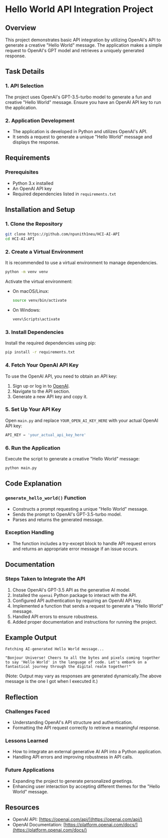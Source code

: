 # Hello World API Integration Project

## Overview
This project demonstrates basic API integration by utilizing OpenAI's API to generate a creative "Hello World" message. The application makes a simple request to OpenAI's GPT model and retrieves a uniquely generated response.

## Task Details

### 1. API Selection
The project uses OpenAI's GPT-3.5-turbo model to generate a fun and creative "Hello World" message. Ensure you have an OpenAI API key to run the application.

### 2. Application Development
- The application is developed in Python and utilizes OpenAI's API.
- It sends a request to generate a unique "Hello World" message and displays the response.

## Requirements
### Prerequisites
- Python 3.x installed
- An OpenAI API key
- Required dependencies listed in `requirements.txt`

## Installation and Setup

### 1. Clone the Repository
```bash
git clone https://github.com/npunith1neu/HCI-AI-API
cd HCI-AI-API
```

### 2. Create a Virtual Environment
It is recommended to use a virtual environment to manage dependencies.
```bash
python -m venv venv
```
Activate the virtual environment:
- On macOS/Linux:
  ```bash
  source venv/bin/activate
  ```
- On Windows:
  ```bash
  venv\Scripts\activate
  ```

### 3. Install Dependencies
Install the required dependencies using pip:
```bash
pip install -r requirements.txt
```

### 4. Fetch Your OpenAI API Key
To use the OpenAI API, you need to obtain an API key:
1. Sign up or log in to [OpenAI](https://platform.openai.com/signup/).
2. Navigate to the API section.
3. Generate a new API key and copy it.

### 5. Set Up Your API Key
Open `main.py` and replace `YOUR_OPEN_AI_KEY_HERE` with your actual OpenAI API key:
```python
API_KEY = 'your_actual_api_key_here'
```

### 6. Run the Application
Execute the script to generate a creative "Hello World" message:
```bash
python main.py
```

## Code Explanation
### `generate_hello_world()` Function
- Constructs a prompt requesting a unique "Hello World" message.
- Sends the prompt to OpenAI's GPT-3.5-turbo model.
- Parses and returns the generated message.

### Exception Handling
- The function includes a try-except block to handle API request errors and returns an appropriate error message if an issue occurs.

## Documentation
### Steps Taken to Integrate the API
1. Chose OpenAI's GPT-3.5 API as the generative AI model.
2. Installed the `openai` Python package to interact with the API.
3. Configured API authentication by requiring an OpenAI API key.
4. Implemented a function that sends a request to generate a "Hello World" message.
5. Handled API errors to ensure robustness.
6. Added proper documentation and instructions for running the project.

## Example Output
```
Fetching AI-generated Hello World message...

"Bonjour Universe! Cheers to all the bytes and pixels coming together to say 'Hello World' in the language of code. Let's embark on a fantastical journey through the digital realm together!"
```
(Note: Output may vary as responses are generated dynamically.The above message is the one I got when I executed it.)

## Reflection
### Challenges Faced
- Understanding OpenAI's API structure and authentication.
- Formatting the API request correctly to retrieve a meaningful response.

### Lessons Learned
- How to integrate an external generative AI API into a Python application.
- Handling API errors and improving robustness in API calls.

### Future Applications
- Expanding the project to generate personalized greetings.
- Enhancing user interaction by accepting different themes for the "Hello World" message.

## Resources
- OpenAI API: [https://openai.com/api/](https://openai.com/api/)
- OpenAI Documentation: [https://platform.openai.com/docs/](https://platform.openai.com/docs/)

